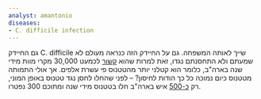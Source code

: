 ```yaml
---
analyst: amantonio
diseases:
- C. difficile infection
---
```


גם החיידק C. difficile שייך לאותה המשפחה. גם על החיידק הזה כנראה מעולם לא שמעתם ולא התחסנתם נגדו, זאת למרות שהוא [קשור](http://www.nejm.org/doi/full/10.1056/NEJMoa1408913) לכמעט 30,000 מקרי מוות מידי שנה בארה"ב, כלומר הוא קטלני יותר מהטטנוס פי עשרת אלפים.
אך אולי התמותה מטטנוס כיום נמוכה כל כך הודות לחיסון? – לפני שהחלו לחסן נגד טטנוס באופן המוני, רק [כ-500](https://www.cdc.gov/vaccines/pubs/pinkbook/downloads/appendices/e/reported-cases.pdf) איש בארה"ב חלו בטטנוס מידי שנה ומתוכם 300 נפטרו.
